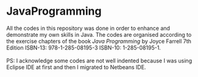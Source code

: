 # JavaProgramming

All the codes in this repository was done in order to enhance and demonstrate my own skills in Java. The codes are organised according to the exercise chapters of the book <i>Java Programming</i> by Joyce Farrell 7th Edition ISBN-13: 978-1-285-08195-3 ISBN-10: 1-285-08195-1.
<br>
<br>
PS: I acknowledge some codes are not well indented because I was using Eclipse IDE at first and then I migrated to Netbeans IDE.
